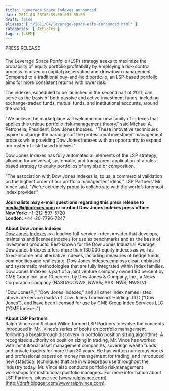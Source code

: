 ```yaml
---
title: 'Leverage Space Indexes Announced'
date: 2011-04-26T08:39:00.001-05:00
draft: false
aliases: [ "/2011/04/leverage-space-etfs-announced.html" ]
categories: [ Articles ]
tags : [LSPM]
---
```


PRESS RELEASE  
###  
  
The Leverage Space Portfolio (LSP) strategy seeks to maximize the probability of equity portfolio profitability by employing a risk-control process focused on capital preservation and drawdown management. Compared to a traditional buy-and-hold portfolio, an LSP-based portfolio aims for more consistent returns with lower risk.  
  
The indexes, scheduled to be launched in the second half of 2011, can serve as the basis of both passive and active investment funds, including exchange-traded funds, mutual funds, and institutional accounts, around the world.  
  
"We believe the marketplace will welcome our new family of indexes that applies this unique portfolio risk-management theory," said Michael A. Petronella, President, Dow Jones Indexes.  "These innovative techniques aspire to change the paradigm of the professional investment management process while providing Dow Jones Indexes with an opportunity to expand our roster of risk-based indexes."  
  
Dow Jones Indexes has fully automated all elements of the LSP strategy, allowing for universal, systematic, and transparent application of a rules-based strategy to equity portfolios of any size or composition.  
  
"The association with Dow Jones Indexes is, to us, a commercial validation on the highest order of our portfolio management ideas," LSP Partners’ Mr. Vince said. "We're extremely proud to collaborate with the world’s foremost index provider."  
  
**Journalists may e-mail questions regarding this press release to media@djindexes.com or contact Dow Jones Indexes press office:**  
**New York:** +1-212-597-5720  
**London:** +44-20-7796-7247  
  
**About Dow Jones Indexes**  
[Dow Jones Indexes](http://www.djindexes.com/) is a leading full-service index provider that develops, maintains and licenses indexes for use as benchmarks and as the basis of investment products. Best-known for the Dow Jones Industrial Average, Dow Jones Indexes offers more than 130,000 equity indexes as well as fixed-income and alternative indexes, including measures of hedge funds, commodities and real estate. Dow Jones Indexes employs clear, unbiased and systematic methodologies that are fully integrated within index families. Dow Jones Indexes is part of a joint venture company owned 90 percent by CME Group Inc. and 10 percent by Dow Jones & Company, Inc., a News Corporation company (NASDAQ: NWS, NWSA; ASX: NWS, NWSLV).  
  
"Dow Jones®," "Dow Jones Indexes," and all other index names listed above are service marks of Dow Jones Trademark Holdings LLC ("Dow Jones"), and have been licensed for use by CME Group Index Services LLC ("CME Indexes").  
  
**About LSP Partners**  
Ralph Vince and Richard Wilkie formed LSP Partners to evolve the concepts introduced in Mr.  Vince’s series of books on portfolio management following a breakthrough discovery in portfolio position sizing algorithms. A recognized authority on position sizing in trading, Mr. Vince has worked with institutional asset management companies, sovereign wealth funds and private traders for more than 30 years. He has written numerous books and professional papers on money management for trading, and introduced new statistical techniques that are in widespread use throughout the industry today. Mr. Vince also conducts portfolio riskmanagement workshops for institutional portfolio managers. For more information about LSP Partners, please see [www.ralphvince.com](http://draft.blogger.com/www.ralphvince.com).
